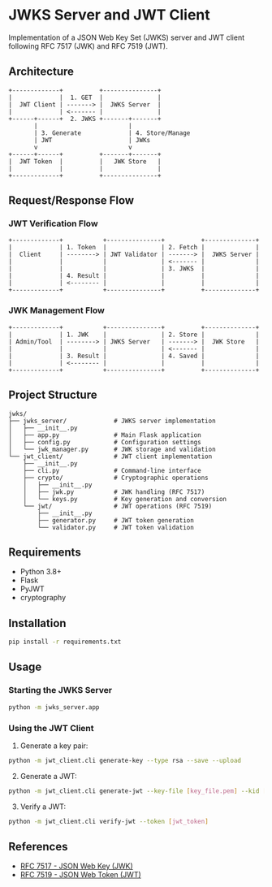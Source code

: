 # JWKS Server and JWT Client

Implementation of a JSON Web Key Set (JWKS) server and JWT client following RFC 7517 (JWK) and RFC 7519 (JWT).

## Architecture

```
+-------------+          +---------------+
|             |  1. GET  |               |
|  JWT Client | -------> |  JWKS Server  |
|             | <------- |               |
+------+------+  2. JWKS +-------+-------+
       |                         |
       | 3. Generate             | 4. Store/Manage
       | JWT                     | JWKs
       v                         v
+------+------+          +-------+-------+
|  JWT Token  |          |   JWK Store   |
|             |          |               |
+-------------+          +---------------+
```

## Request/Response Flow

### JWT Verification Flow

```
+-------------+           +---------------+          +--------------+
|             | 1. Token  |               | 2. Fetch |              |
|  Client     | --------> | JWT Validator | -------> |  JWKS Server |
|             |           |               | <------- |              |
|             |           |               | 3. JWKS  |              |
|             | 4. Result |               |          |              |
|             | <-------- |               |          |              |
+-------------+           +---------------+          +--------------+
```

### JWK Management Flow

```
+-------------+           +---------------+          +--------------+
|             | 1. JWK    |               | 2. Store |              |
| Admin/Tool  | --------> | JWKS Server   | -------> |  JWK Store   |
|             |           |               | <------- |              |
|             | 3. Result |               | 4. Saved |              |
|             | <-------- |               |          |              |
+-------------+           +---------------+          +--------------+
```

## Project Structure

```
jwks/
├── jwks_server/             # JWKS server implementation
│   ├── __init__.py
│   ├── app.py               # Main Flask application
│   ├── config.py            # Configuration settings
│   └── jwk_manager.py       # JWK storage and validation
└── jwt_client/              # JWT client implementation
    ├── __init__.py
    ├── cli.py               # Command-line interface
    ├── crypto/              # Cryptographic operations
    │   ├── __init__.py
    │   ├── jwk.py           # JWK handling (RFC 7517)
    │   └── keys.py          # Key generation and conversion
    └── jwt/                 # JWT operations (RFC 7519)
        ├── __init__.py
        ├── generator.py     # JWT token generation
        └── validator.py     # JWT token validation
```

## Requirements

- Python 3.8+
- Flask
- PyJWT
- cryptography

## Installation

```bash
pip install -r requirements.txt
```

## Usage

### Starting the JWKS Server

```bash
python -m jwks_server.app
```

### Using the JWT Client

1. Generate a key pair:
```bash
python -m jwt_client.cli generate-key --type rsa --save --upload
```

2. Generate a JWT:
```bash
python -m jwt_client.cli generate-jwt --key-file [key_file.pem] --kid [key_id]
```

3. Verify a JWT:
```bash
python -m jwt_client.cli verify-jwt --token [jwt_token]
```

## References

- [RFC 7517 - JSON Web Key (JWK)](https://tools.ietf.org/html/rfc7517)
- [RFC 7519 - JSON Web Token (JWT)](https://tools.ietf.org/html/rfc7519)
